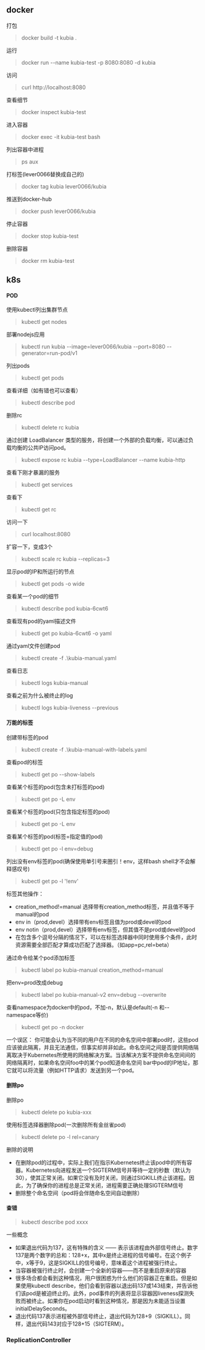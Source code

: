 ## docker

打包
> docker build -t kubia .

运行
> docker run --name kubia-test -p 8080:8080 -d kubia

访问
> curl http://localhost:8080

查看细节
> docker inspect kubia-test

进入容器
> docker exec -it kubia-test bash

列出容器中进程
> ps aux

打标签(lever0066替换成自己的)
> docker tag kubia lever0066/kubia

推送到docker-hub
> docker push lever0066/kubia

停止容器
> docker stop kubia-test

删除容器
> docker rm kubia-test

## k8s

#### POD

使用kubectl列出集群节点
> kubectl get nodes

部署nodejs应用
> kubectl run kubia --image=lever0066/kubia --port=8080 --generator=run-pod/v1

列出pods
> kubectl get pods

查看详细（如有错也可以查看）
> kubectl describe pod 

删除rc
> kubectl delete rc kubia 

通过创建 LoadBalancer 类型的服务，将创建一个外部的负载均衡，可以通过负载均衡的公共IP访问pod。
> kubectl expose rc kubia --type=LoadBalancer --name kubia-http

查看下刚才暴漏的服务
> kubectl get services 

查看下
> kubectl get rc 

访问一下
> curl localhost:8080

扩容一下，变成3个
> kubectl scale rc kubia --replicas=3

显示pod的IP和所运行的节点
> kubectl get pods -o wide

查看某一个pod的细节
> kubectl describe pod kubia-6cwt6

查看现有pod的yaml描述文件
> kubectl get po kubia-6cwt6 -o yaml

通过yaml文件创建pod
> kubectl create -f .\kubia-manual.yaml

查看日志
> kubectl logs kubia-manual 

查看之前为什么被终止的log
> kubectl logs  kubia-liveness --previous

#### 万能的标签

创建带标签的pod
> kubectl create -f .\kubia-manual-with-labels.yaml

查看pod的标签
> kubectl get po --show-labels

查看某个标签的pod(包含未打标签的pod)
> kubectl get po -L env

查看某个标签的pod(只包含指定标签的pod)
> kubectl get po -L env

查看某个标签的pod(标签=指定值的pod)
> kubectl get po -l env=debug

列出没有env标签的pod(确保使用单引号来圈引！env，这样bash shell才不会解释感叹号)
> kubectl get po -l '!env'

标签其他操作：
- creation_method!=manual 选择带有creation_method标签，并且值不等于manual的pod
- env in（prod,devel）选择带有env标签且值为prod或devel的pod
- env notin（prod,devel）选择带有env标签，但其值不是prod或devel的pod
- 在包含多个逗号分隔的情况下，可以在标签选择器中同时使用多个条件，此时资源需要全部匹配才算成功匹配了选择器。（如app=pc,rel=beta）


通过命令给某个pod添加标签
> kubectl label po kubia-manual creation_method=manual

把env=prod改成debug
> kubectl label po kubia-manual-v2 env=debug --overwrite

查看namespace为docker中的pod，不加-n，默认是default(-n 和--namespace等价)
> kubectl get po -n docker

一个误区：
你可能会认为当不同的用户在不同的命名空间中部署pod时，这些pod应该彼此隔离，并且无法通信，但事实却并非如此。命名空间之间是否提供网络隔离取决于Kubernetes所使用的网络解决方案。当该解决方案不提供命名空间间的网络隔离时，如果命名空间foo中的某个pod知道命名空间 bar中pod的IP地址，那它就可以将流量（例如HTTP请求）发送到另一个pod。

#### 删除po
删除po
> kubectl delete po kubia-xxx

使用标签选择器删除pod(一次删除所有金丝雀pod)
> kubectl delete po -l rel=canary

删除的说明

- 在删除pod的过程中，实际上我们在指示Kubernetes终止该pod中的所有容器。Kubernetes向进程发送一个SIGTERM信号并等待一定的秒数（默认为30），使其正常关闭。如果它没有及时关闭，则通过SIGKILL终止该进程。因此，为了确保你的进程总是正常关闭，进程需要正确处理SIGTERM信号
- 删除整个命名空间（pod将会伴随命名空间自动删除）

#### 查错

>  kubectl describe pod xxxx

一些概念
- 如果退出代码为137，这有特殊的含义 —— 表示该进程由外部信号终止。数字137是两个数字的总和：128+x，其中x是终止进程的信号编号。在这个例子中，x等于9，这是SIGKILL的信号编号，意味着这个进程被强行终止。
- 当容器被强行终止时，会创建一个全新的容器——而不是重启原来的容器
- 很多场合都会看到这种情况，用户很困惑为什么他们的容器正在重启。但是如果使用kubectl describe，他们会看到容器以退出码137或143结束，并告诉他们该pod是被迫终止的。此外，pod事件的列表将显示容器因liveness探测失败而被终止。如果你在pod启动时看到这种情况，那是因为未能适当设置initialDelaySeconds。
- 退出代码137表示进程被外部信号终止，退出代码为128+9（SIGKILL）。同样，退出代码143对应于128+15（SIGTERM）。

### ReplicationController